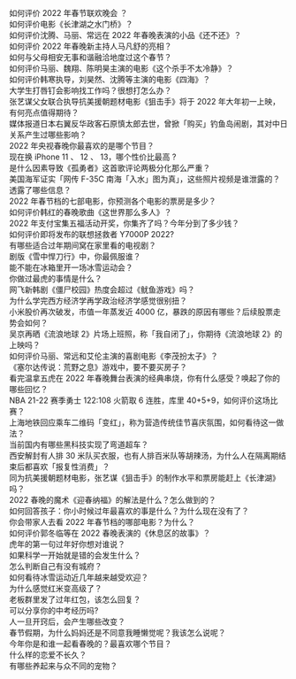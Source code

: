如何评价 2022 年春节联欢晚会 ？  
如何评价电影《长津湖之水门桥》？  
如何评价沈腾、马丽、常远在 2022 年春晚表演的小品《还不还》？  
如何评价 2022 年春晚新主持人马凡舒的亮相？  
如何与父母相安无事和谐融洽地度过这个春节？  
如何评价马丽、魏翔、陈明昊主演的电影《这个杀手不太冷静》？  
如何评价韩寒执导，刘昊然、沈腾等主演的电影《四海》？  
大学生打唇钉会影响找工作吗？很想打怎么办？  
张艺谋父女联合执导抗美援朝题材电影《狙击手》将于 2022 年大年初一上映，有何亮点值得期待？  
媒体报道日本右翼反华政客石原慎太郎去世，曾掀「购买」钓鱼岛闹剧，其对中日关系产生过哪些影响？  
2022 年央视春晚你最喜欢的是哪个节目？  
现在换 iPhone 11 、 12 、 13，哪个性价比最高  ?  
是什么因素导致《孤勇者》这首歌评论两极分化那么严重？  
美国海军证实「网传 F-35C 南海「入水」图为真」，这些照片视频是谁泄露的？透露了哪些信息？  
2022 年春节档的七部电影，你预测各个电影的票房是多少？  
如何评价韩红的春晚歌曲《这世界那么多人》？  
2022 年支付宝集五福活动开奖，你集齐了吗？今年分到了多少钱？  
如何评价即将发布的联想拯救者 Y7000P 2022?  
有哪些适合过年期间窝在家里看的电视剧？  
剧版《雪中悍刀行》中，你最佩服谁？  
能不能在冰箱里开一场冰雪运动会？  
你做过最虎的事情是什么？  
网飞新韩剧《僵尸校园》热度会超过《鱿鱼游戏》吗？  
为什么学完西方经济学再学政治经济学感觉很别扭？  
小米股价再次破发，市值一年蒸发近 4000 亿，暴跌的原因有哪些？后续股票走势会如何？  
吴京再晒《流浪地球 2》片场上班照，称「我自闭了」，你期待《流浪地球 2》的上映吗？  
如何评价马丽、常远和艾伦主演的喜剧电影《李茂扮太子》？  
《塞尔达传说：荒野之息》游戏中，要不要买房子？  
看完温拿五虎在 2022 年春晚舞台表演的经典串烧，你有什么感受？唤起了你的哪些回忆？  
NBA 21-22 赛季勇士 122:108 火箭取 6 连胜，库里 40+5+9，如何评价这场比赛？  
上海地铁回应乘车二维码「变红」，称为营造传统佳节喜庆氛围，如何看待这一做法？  
当前国内有哪些黑科技实现了弯道超车？  
西安解封有人排 30 米队买衣服，也有人排百米队等胡辣汤，为什么人在隔离期结束后都喜欢「报复性消费」？  
同为抗美援朝题材电影，张艺谋《狙击手》的制作水平和票房能赶上《长津湖》吗？  
2022 春晚的魔术《迎春纳福》的解法是什么？怎么做到的？  
如何回答孩子：你小时候过年最喜欢的事是什么？为什么现在没有了？  
你会带家人去看 2022 年春节档的哪部电影？为什么？  
如何评价郭冬临等在 2022 春晚表演的《休息区的故事》？  
虎年的第一句过年好你想对谁说？  
如果科学一开始就是错的会发生什么？  
怎么判断自己有没有城府？  
如何看待冰雪运动近几年越来越受欢迎？  
为什么感觉红米变高级了？  
老板群里发了过年红包，该怎么回复？  
可以分享你的中考经历吗?  
人一旦开窍后，会产生哪些改变？  
春节假期，为什么妈妈还是不同意我睡懒觉呢？我该怎么说呢？  
今年你是和谁一起看春晚的？最喜欢哪个节目？  
什么样的恋爱不长久？  
有哪些养起来与众不同的宠物？  
